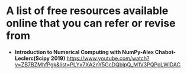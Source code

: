 # A list of free resources available online that you can refer or revise from
* **Introduction to Numerical Computing with NumPy-Alex Chabot-Leclerc(Scipy 2019)**
 https://www.youtube.com/watch?v=ZB7BZMhfPgk&list=PLYx7XA2nY5GcDQblpQ_M1V3PQPoLWiDAC
